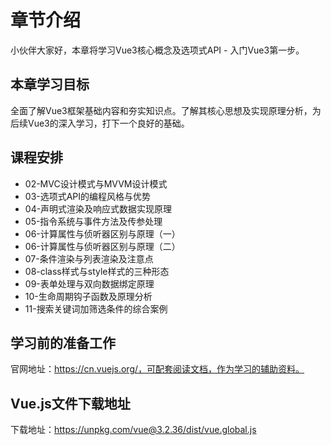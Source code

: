 # 章节介绍

小伙伴大家好，本章将学习Vue3核心概念及选项式API  - 入门Vue3第一步。

## 本章学习目标

全面了解Vue3框架基础内容和夯实知识点。了解其核心思想及实现原理分析，为后续Vue3的深入学习，打下一个良好的基础。

## 课程安排

- 02-MVC设计模式与MVVM设计模式
- 03-选项式API的编程风格与优势
- 04-声明式渲染及响应式数据实现原理
- 05-指令系统与事件方法及传参处理
- 06-计算属性与侦听器区别与原理（一）
- 06-计算属性与侦听器区别与原理（二）
- 07-条件渲染与列表渲染及注意点
- 08-class样式与style样式的三种形态
- 09-表单处理与双向数据绑定原理
- 10-生命周期钩子函数及原理分析
- 11-搜索关键词加筛选条件的综合案例

## 学习前的准备工作

官网地址：https://cn.vuejs.org/，可配套阅读文档，作为学习的辅助资料。

## Vue.js文件下载地址

下载地址：https://unpkg.com/vue@3.2.36/dist/vue.global.js